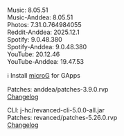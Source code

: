 Music: 8.05.51  
Music-Anddea: 8.05.51  
Photos: 7.31.0.764984055  
Reddit-Anddea: 2025.12.1  
Spotify: 9.0.48.380  
Spotify-Anddea: 9.0.48.380  
YouTube: 20.12.46  
YouTube-Anddea: 19.47.53  

ℹ️ Install [microG](https://github.com/ReVanced/GmsCore/releases) for GApps
  
Patches: anddea/patches-3.9.0.rvp  
[Changelog](https://github.com/anddea/revanced-patches/releases/tag/v3.9.0)

CLI: j-hc/revanced-cli-5.0.0-all.jar  
Patches: revanced/patches-5.26.0.rvp  
[Changelog](https://github.com/revanced/revanced-patches/releases/tag/v5.26.0)  
